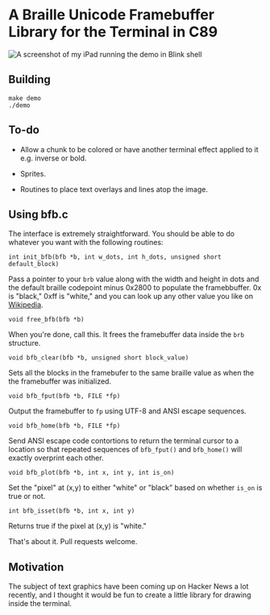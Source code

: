 # A Braille Unicode Framebuffer Library for the Terminal in C89

![A screenshot of my iPad running the demo in Blink shell](https://poseur.com/blink-tmux-braille.png)

## Building

```
make demo
./demo
```

## To-do

* Allow a chunk to be colored or have another terminal effect applied
  to it e.g. inverse or bold.

* Sprites.

* Routines to place text overlays and lines atop the image.

## Using bfb.c

The interface is extremely straightforward. You should be able to do
whatever you want with the following routines:

`int init_bfb(bfb *b, int w_dots, int h_dots, unsigned short default_block)`

Pass a pointer to your `brb` value along with the width and height in
dots and the default braille codepoint minus 0x2800 to populate the
framebbuffer. 0x is "black," 0xff is "white," and you can look up any
other value you like on
[Wikipedia](https://en.wikipedia.org/wiki/Braille_Patterns#Identifying,_naming_and_ordering).

`void free_bfb(bfb *b)`

When you're done, call this. It frees the framebuffer data inside the
`brb` structure.

`void bfb_clear(bfb *b, unsigned short block_value)`

Sets all the blocks in the framebufer to the same braille value as
when the the framebuffer was initialized.

`void bfb_fput(bfb *b, FILE *fp)`

Output the framebuffer to `fp` using UTF-8 and ANSI escape sequences.

`void bfb_home(bfb *b, FILE *fp)`

Send ANSI escape code contortions to return the terminal cursor to a
location so that repeated sequences of `bfb_fput()` and `bfb_home()`
will exactly overprint each other.

`void bfb_plot(bfb *b, int x, int y, int is_on)`

Set the "pixel" at (x,y) to either "white" or "black" based on whether
`is_on` is true or not.

`int bfb_isset(bfb *b, int x, int y)`

Returns true if the pixel at (x,y) is "white."

That's about it. Pull requests welcome.

## Motivation

The subject of text graphics have been coming up on Hacker News a lot
recently, and I thought it would be fun to create a little library for
drawing inside the terminal.
